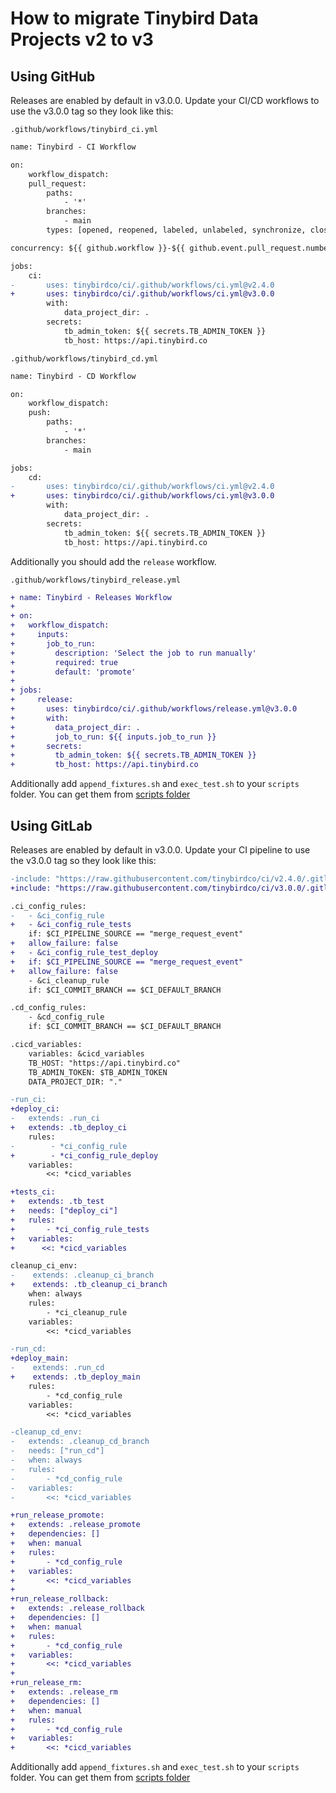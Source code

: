 # How to migrate Tinybird Data Projects v2 to v3

## Using GitHub

Releases are enabled by default in v3.0.0. Update your CI/CD workflows to use the v3.0.0 tag so they look like this:

`.github/workflows/tinybird_ci.yml`
```diff
name: Tinybird - CI Workflow

on:
    workflow_dispatch:
    pull_request:
        paths:
            - '*'
        branches:
            - main
        types: [opened, reopened, labeled, unlabeled, synchronize, closed]

concurrency: ${{ github.workflow }}-${{ github.event.pull_request.number }}

jobs:
    ci:
-       uses: tinybirdco/ci/.github/workflows/ci.yml@v2.4.0
+       uses: tinybirdco/ci/.github/workflows/ci.yml@v3.0.0
        with:
            data_project_dir: .
        secrets:
            tb_admin_token: ${{ secrets.TB_ADMIN_TOKEN }}
            tb_host: https://api.tinybird.co
```

`.github/workflows/tinybird_cd.yml`
```diff
name: Tinybird - CD Workflow

on:
    workflow_dispatch:
    push:
        paths:
            - '*'
        branches:
            - main

jobs:
    cd:
-       uses: tinybirdco/ci/.github/workflows/ci.yml@v2.4.0
+       uses: tinybirdco/ci/.github/workflows/ci.yml@v3.0.0
        with:
            data_project_dir: .
        secrets:
            tb_admin_token: ${{ secrets.TB_ADMIN_TOKEN }}
            tb_host: https://api.tinybird.co
```

Additionally you should add the `release` workflow.

`.github/workflows/tinybird_release.yml`
```diff
+ name: Tinybird - Releases Workflow
+ 
+ on:
+   workflow_dispatch:
+     inputs:
+       job_to_run:
+         description: 'Select the job to run manually'
+         required: true
+         default: 'promote'
+ 
+ jobs:
+     release: 
+       uses: tinybirdco/ci/.github/workflows/release.yml@v3.0.0
+       with:
+         data_project_dir: .
+         job_to_run: ${{ inputs.job_to_run }}
+       secrets:
+         tb_admin_token: ${{ secrets.TB_ADMIN_TOKEN }}
+         tb_host: https://api.tinybird.co
```

Additionally add `append_fixtures.sh` and `exec_test.sh` to your `scripts` folder. You can get them from [scripts folder](https://github.com/tinybirdco/ci/tree/main/scripts)


## Using GitLab

Releases are enabled by default in v3.0.0. Update your CI pipeline to use the v3.0.0 tag so they look like this:

```diff
-include: "https://raw.githubusercontent.com/tinybirdco/ci/v2.4.0/.gitlab/ci_cd.yaml"
+include: "https://raw.githubusercontent.com/tinybirdco/ci/v3.0.0/.gitlab/ci_cd.yaml"

.ci_config_rules:
-   - &ci_config_rule
+   - &ci_config_rule_tests
    if: $CI_PIPELINE_SOURCE == "merge_request_event"
+   allow_failure: false
+   - &ci_config_rule_test_deploy  
+   if: $CI_PIPELINE_SOURCE == "merge_request_event" 
+   allow_failure: false  
    - &ci_cleanup_rule
    if: $CI_COMMIT_BRANCH == $CI_DEFAULT_BRANCH

.cd_config_rules:
    - &cd_config_rule
    if: $CI_COMMIT_BRANCH == $CI_DEFAULT_BRANCH

.cicd_variables:
    variables: &cicd_variables
    TB_HOST: "https://api.tinybird.co"
    TB_ADMIN_TOKEN: $TB_ADMIN_TOKEN
    DATA_PROJECT_DIR: "."

-run_ci:
+deploy_ci:
-   extends: .run_ci
+   extends: .tb_deploy_ci
    rules:
-        - *ci_config_rule
+        - *ci_config_rule_deploy   
    variables:
        <<: *cicd_variables

+tests_ci:
+   extends: .tb_test
+   needs: ["deploy_ci"]
+   rules:
+       - *ci_config_rule_tests
+   variables:
+      <<: *cicd_variables

cleanup_ci_env:
-    extends: .cleanup_ci_branch
+    extends: .tb_cleanup_ci_branch
    when: always
    rules:
        - *ci_cleanup_rule
    variables:
        <<: *cicd_variables

-run_cd:
+deploy_main:
-    extends: .run_cd
+    extends: .tb_deploy_main
    rules:
        - *cd_config_rule
    variables:
        <<: *cicd_variables

-cleanup_cd_env:
-   extends: .cleanup_cd_branch
-   needs: ["run_cd"]
-   when: always
-   rules:
-       - *cd_config_rule
-   variables:
-       <<: *cicd_variables

+run_release_promote:
+   extends: .release_promote
+   dependencies: []
+   when: manual
+   rules:
+       - *cd_config_rule
+   variables:
+       <<: *cicd_variables
+
+run_release_rollback:
+   extends: .release_rollback
+   dependencies: []
+   when: manual
+   rules:
+       - *cd_config_rule
+   variables:
+       <<: *cicd_variables
+
+run_release_rm:
+   extends: .release_rm
+   dependencies: []
+   when: manual
+   rules:
+       - *cd_config_rule
+   variables:
+       <<: *cicd_variables
```

Additionally add `append_fixtures.sh` and `exec_test.sh` to your `scripts` folder. You can get them from [scripts folder](https://github.com/tinybirdco/ci/tree/main/scripts)